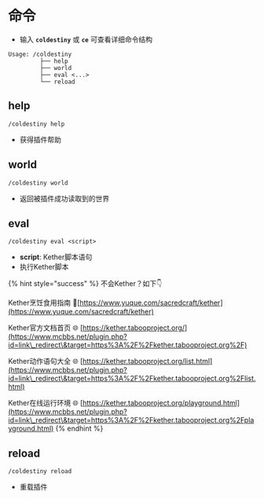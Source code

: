 # 命令

* 输入 **`coldestiny`** 或 **`ce`** 可查看详细命令结构

```
Usage: /coldestiny
         ├── help
         ├── world
         ├── eval <...>
         └── reload
```

## help

```
/coldestiny help
```

* 获得插件帮助

## world

```
/coldestiny world
```

* 返回被插件成功读取到的世界

## eval

```
/coldestiny eval <script>
```

* **script**: Kether脚本语句
* 执行Kether脚本

{% hint style="success" %}
不会Kether？如下👇

Kether烹饪食用指南 🥵[https://www.yuque.com/sacredcraft/kether](https://www.yuque.com/sacredcraft/kether)

Kether官方文档首页 🌐 [https://kether.tabooproject.org/](https://www.mcbbs.net/plugin.php?id=link\_redirect\&target=https%3A%2F%2Fkether.tabooproject.org%2F)

Kether动作语句大全 🌐 [https://kether.tabooproject.org/list.html](https://www.mcbbs.net/plugin.php?id=link\_redirect\&target=https%3A%2F%2Fkether.tabooproject.org%2Flist.html)

Kether在线运行环境 🌐 [https://kether.tabooproject.org/playground.html](https://www.mcbbs.net/plugin.php?id=link\_redirect\&target=https%3A%2F%2Fkether.tabooproject.org%2Fplayground.html)
{% endhint %}

## reload

```
/coldestiny reload
```

* 重载插件
